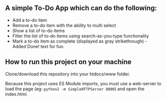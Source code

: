 ## A simple To-Do App which can do the following:

- Add a to-do item
- Remove a to-do item with the ability to multi select
- Show a list of to-do items
- Filter the list of to-do items using search-as-you-type functionality
- Mark a to-do item as complete (displayed as gray strikethrough) - Added Done! text for fun. 

## How to run this project on your machine

Clone/download this repository into your htdocs/www folder. 

Because this project uses ES Module imports, you must use a web-server to load the page (eg: ```python2 -m SimpleHTTPServer 8000```) and open the index.html.